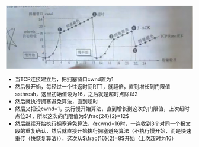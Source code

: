 ![1676815676431](image/5-拥塞避免和快速重传/1676815676431.png)

- 当TCP连接建立后，把拥塞窗口cwnd置为1
- 然后慢开始，每经过一个往返时间RTT，就翻倍，直到增长到门限值ssthresh，这里初始值设为16，之后就是超时点除以2
- 然后就执行拥塞避免算法，直到超时
- 然后又把设cwnd=1，执行慢开始算法，直到增长到这次的门限值，上次超时点位24，所以这次的门限值为$\frac{24}{2}=12$
- 然后继续开始执行拥塞避免算法，在cwnd=16时，一连收到3个对同一个报文段的重复确认，然后就直接开始执行拥塞避免算法（不执行慢开始，而是快速重传（快恢复算法）），这次从$\frac{16}{2}=8$开始（上次超时为16）
